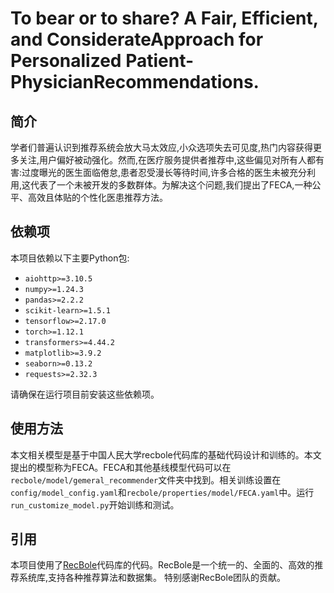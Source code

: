 # To bear or to share? A Fair, Efficient, and ConsiderateApproach for Personalized Patient-PhysicianRecommendations.

## 简介

学者们普遍认识到推荐系统会放大马太效应,小众选项失去可见度,热门内容获得更多关注,用户偏好被动强化。然而,在医疗服务提供者推荐中,这些偏见对所有人都有害:过度曝光的医生面临倦怠,患者忍受漫长等待时间,许多合格的医生未被充分利用,这代表了一个未被开发的多数群体。为解决这个问题,我们提出了FECA,一种公平、高效且体贴的个性化医患推荐方法。

## 依赖项

本项目依赖以下主要Python包:

- `aiohttp>=3.10.5`
- `numpy>=1.24.3`
- `pandas>=2.2.2`
- `scikit-learn>=1.5.1`
- `tensorflow>=2.17.0`
- `torch>=1.12.1`
- `transformers>=4.44.2`
- `matplotlib>=3.9.2`
- `seaborn>=0.13.2`
- `requests>=2.32.3`

请确保在运行项目前安装这些依赖项。

## 使用方法

本文相关模型是基于中国人民大学recbole代码库的基础代码设计和训练的。本文提出的模型称为FECA。FECA和其他基线模型代码可以在`recbole/model/gemeral_recommender`文件夹中找到。相关训练设置在`config/model_config.yaml`和`recbole/properties/model/FECA.yaml`中。运行`run_customize_model.py`开始训练和测试。

## 引用
本项目使用了[RecBole](https://github.com/RUCAIBox/RecBole)代码库的代码。RecBole是一个统一的、全面的、高效的推荐系统库,支持各种推荐算法和数据集。
特别感谢RecBole团队的贡献。